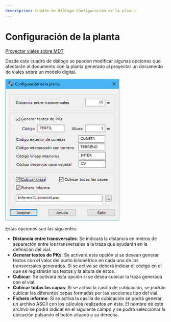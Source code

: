 ```yaml
---
description: Cuadro de diálogo Configuración de la planta
---
```


# Configuración de la planta

[Proyectar viales sobre MDT](proyectar-viales-sobre-mdt.md)

Desde este cuadro de diálogo se pueden modificar algunas opciones que afectarán al documento con la planta generado al proyectar un documento de viales sobre un modelo digital.

![Cuadro de di&#xE1;logo Configuraci&#xF3;n de la planta](../../../.gitbook/assets/image%20%2839%29.png)

Estas opciones son las siguientes:

* **Distancia entre transversales**: Se indicará la distancia en metros de separación entre los transversales a la traza que ayudarán en la definición del vial.
* **Generar textos de PKs**: Se activará esta opción si se desean generar textos con el valor del punto kilométrico en cada uno de los transversales generados. Si se activa se deberá indicar el código en el que se registrarán los textos y la altura de éstos.
* **Cubicar**: Se activará esta opción si se desea cubicar la traza generada con el vial.
* **Cubicar todas las capas**: Si se activa la casilla de cubicación, se podrán cubicar las diferentes capas formadas por las secciones tipo del vial.
* **Fichero informe**: Si se activa la casilla de cubicación se podrá generar un archivo ASCII con los cálculos realizados en ésta. El nombre de este archivo se podrá indicar en el siguiente campo y se podrá seleccionar la ubicación pulsando el botón situado a su derecha.

